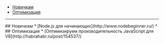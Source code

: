 * [Новичкам](#tobeginner)
* [Оптимизация](#optimization)

***
<a name="tobeginner" />
## Новичкам
* [Node.js для начинающих](http://www.nodebeginner.ru/)
* 	

<a name="optimization" />
## Оптимизация
* [Оптимизируем производительность JavaScript для V8](http://habrahabr.ru/post/154537/)